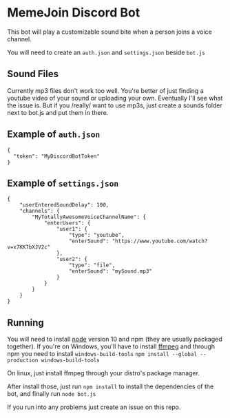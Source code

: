 # MemeJoin Discord Bot
This bot will play a customizable sound bite when a person joins a voice channel.

You will need to create an `auth.json` and `settings.json` beside `bot.js`

## Sound Files
Currently mp3 files don't work too well. You're better of just finding a youtube video of your sound or uploading your own. Eventually I'll see what the issue is. But if you /really/ want to use mp3s, just create a sounds folder next to bot.js and put them in there.

## Example of `auth.json`
```
{
  "token": "MyDiscordBotToken"
}
```

## Example of `settings.json`
```
{
	"userEnteredSoundDelay": 100,
	"channels": {
		"MyTotallyAwesomeVoiceChannelName": {
			"enterUsers": {
				"user1": {
					"type": "youtube",
					"enterSound": "https://www.youtube.com/watch?v=x7KK7bXJV2c"
				},
				"user2": {
					"type": "file",
					"enterSound": "mySound.mp3"
				}
			}
		}
	}
}
```

## Running
You will need to install [node]("https://nodejs.org/en/") version 10 and npm (they are usually packaged together).
If you're on Windows, you'll have to install [ffmpeg]("https://ffmpeg.org/") and through npm you need to install `windows-build-tools`
```npm install --global --production windows-build-tools```

On linux, just install ffmpeg through your distro's package manager.

After install those, just run `npm install` to install the dependencies of the bot, and finally run `node bot.js`

If you run into any problems just create an issue on this repo.